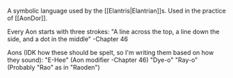 A symbolic language used by the [[Elantris|Elantrian]]s. Used in the practice of [[AonDor]].

Every Aon starts with three strokes: "A line across the top, a line down the side, and a dot in the middle" -Chapter 46

Aons (IDK how these should be spelt, so I'm writing them based on how they sound):
"E-Hee" (Aon modifier -Chapter 46)
"Dye-o"
"Ray-o" (Probably "Rao" as in "Raoden")